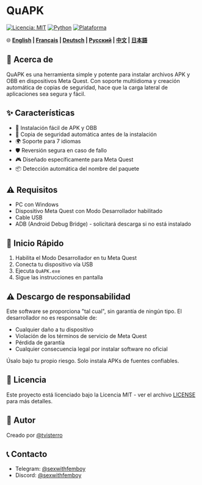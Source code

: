 # QuAPK

[![Licencia: MIT](https://img.shields.io/badge/Licencia-MIT-yellow.svg)](https://opensource.org/licenses/MIT)
[![Python](https://img.shields.io/badge/python-3.6+-blue.svg)](https://www.python.org/downloads/)
[![Plataforma](https://img.shields.io/badge/plataforma-Windows-blue)](https://www.microsoft.com/windows)

🌐 **[English](README.md) | [Français](README_FR.md) | [Deutsch](README_DE.md) | [Русский](README_RU.md) | [中文](README_ZH.md) | [日本語](README_JA.md)**

## 📱 Acerca de

QuAPK es una herramienta simple y potente para instalar archivos APK y OBB en dispositivos Meta Quest. Con soporte multiidioma y creación automática de copias de seguridad, hace que la carga lateral de aplicaciones sea segura y fácil.

## ✨ Características

- 🚀 Instalación fácil de APK y OBB
- 💾 Copia de seguridad automática antes de la instalación
- 🌍 Soporte para 7 idiomas
- 🛡️ Reversión segura en caso de fallo
- 🎮 Diseñado específicamente para Meta Quest
- 📦 Detección automática del nombre del paquete

## ⚠️ Requisitos

- PC con Windows
- Dispositivo Meta Quest con Modo Desarrollador habilitado
- Cable USB
- ADB (Android Debug Bridge) - solicitará descarga si no está instalado

## 🚀 Inicio Rápido

1. Habilita el Modo Desarrollador en tu Meta Quest
2. Conecta tu dispositivo vía USB
3. Ejecuta `QuAPK.exe`
4. Sigue las instrucciones en pantalla

## ⚠️ Descargo de responsabilidad

Este software se proporciona "tal cual", sin garantía de ningún tipo. El desarrollador no es responsable de:
- Cualquier daño a tu dispositivo
- Violación de los términos de servicio de Meta Quest
- Pérdida de garantía
- Cualquier consecuencia legal por instalar software no oficial

Úsalo bajo tu propio riesgo. Solo instala APKs de fuentes confiables.

## 📄 Licencia

Este proyecto está licenciado bajo la Licencia MIT - ver el archivo [LICENSE](LICENSE) para más detalles.

## 👤 Autor

Creado por [@tvisterro](https://github.com/tvisterro)

## 📞 Contacto

- Telegram: [@sexwithfemboy](https://t.me/sexwithfemboy)
- Discord: [@sexwithfemboy](https://discord.com/users/sexwithfemboy)
